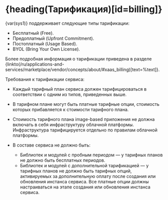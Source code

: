 # {heading(Тарификация)[id=billing]}

{var(sys1)} поддерживает следующие типы тарификации:

* Бесплатный (Free).
* Предоплатный (Upfront Commitment).
* Постоплатный (Usage Based).
* BYOL (Bring Your Own License).

Более подробная информация о тарификации приведена в разделе {linkto(/ru/applications-and-services/marketplace/vendor/concepts/about/#xaas_billing)[text=%text]}.

Требования к тарификации сервиса:

* Каждый тарифный план сервиса должен тарифицироваться в соответствии с одним из типов, приведенных выше.
* В тарифном плане могут быть платные тарифные опции, стоимость которых прибавляется к стоимости тарифного плана.
* Стоимость тарифного плана image-based приложения не должна включать в себя инфраструктуру облачной платформы. Инфраструктура тарифицируется отдельно по правилам облачной платформы.
* В составе сервиса не должно быть:

   * Библиотек и модулей с пробным периодом — у тарифных планов не должно быть бесплатных периодов.
   * Библиотек и модулей с дополнительной тарификацией — у тарифных планов не должно быть тарифных опций, активируемых за дополнительную оплату после создания или обновления инстанса сервиса. Все платные опции должны настраиваться на этапе создания или обновления инстанса сервиса.
